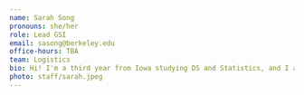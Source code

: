 ```yaml
---
name: Sarah Song
pronouns: she/her
role: Lead GSI
email: sasong@berkeley.edu
office-hours: TBA
team: Logistics
bio: Hi! I'm a third year from Iowa studying DS and Statistics, and I adore cats, eating, and romping around town. Looking forward to meeting y'all!
photo: staff/sarah.jpeg
---
```

